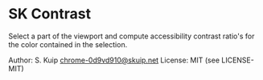 # SK Contrast

Select a part of the viewport and compute accessibility contrast
ratio's for the color contained in the selection.

Author: S. Kuip <chrome-0d9vd910@skuip.net>
License: MIT (see LICENSE-MIT)
